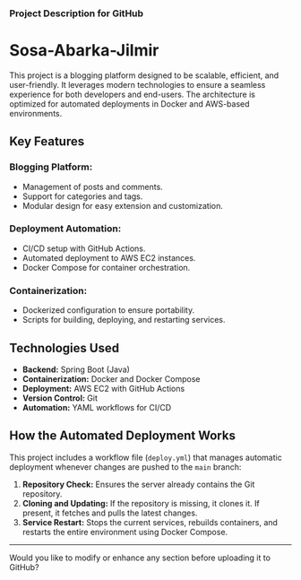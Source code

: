 ### Project Description for GitHub

# **Sosa-Abarka-Jilmir**

This project is a blogging platform designed to be scalable, efficient, and user-friendly. It leverages modern technologies to ensure a seamless experience for both developers and end-users. The architecture is optimized for automated deployments in Docker and AWS-based environments.

## **Key Features**

### Blogging Platform:
- Management of posts and comments.
- Support for categories and tags.
- Modular design for easy extension and customization.

### Deployment Automation:
- CI/CD setup with GitHub Actions.
- Automated deployment to AWS EC2 instances.
- Docker Compose for container orchestration.

### Containerization:
- Dockerized configuration to ensure portability.
- Scripts for building, deploying, and restarting services.

## **Technologies Used**

- **Backend:** Spring Boot (Java)  
- **Containerization:** Docker and Docker Compose  
- **Deployment:** AWS EC2 with GitHub Actions  
- **Version Control:** Git  
- **Automation:** YAML workflows for CI/CD  

## **How the Automated Deployment Works**

This project includes a workflow file (`deploy.yml`) that manages automatic deployment whenever changes are pushed to the `main` branch:

1. **Repository Check:** Ensures the server already contains the Git repository.
2. **Cloning and Updating:** If the repository is missing, it clones it. If present, it fetches and pulls the latest changes.
3. **Service Restart:** Stops the current services, rebuilds containers, and restarts the entire environment using Docker Compose.

---

Would you like to modify or enhance any section before uploading it to GitHub?
